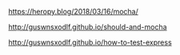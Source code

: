 https://heropy.blog/2018/03/16/mocha/

http://guswnsxodlf.github.io/should-and-mocha

http://guswnsxodlf.github.io/how-to-test-express
